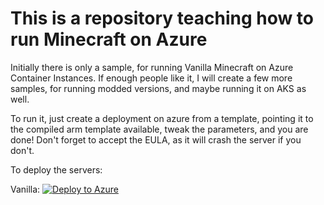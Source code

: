 This is a repository teaching how to run Minecraft on Azure
===========================================================

Initially there is only a sample, for running Vanilla Minecraft on Azure Container Instances. If enough people like it, I will create a few more samples, for running modded versions, and maybe running it on AKS as well.

To run it, just create a deployment on azure from a template, pointing it to the compiled arm template available, tweak the parameters, and you are done! Don't forget to accept the EULA, as it will crash the server if you don't.

To deploy the servers:

Vanilla: [![Deploy to Azure](https://aka.ms/deploytoazurebutton)](https://portal.azure.com/#create/Microsoft.Template/uri/https%3A%2F%2Fraw.githubusercontent.com%2Fandreracz%2Fminecraft-on-azure%2Fmaster%2Fvanilla-aci.json)